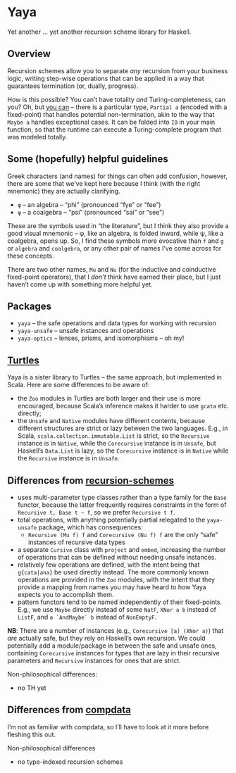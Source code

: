 # Yaya

Yet another … yet another recursion scheme library for Haskell.

## Overview

Recursion schemes allow you to separate _any_ recursion from your business logic, writing step-wise operations that can be applied in a way that guarantees termination (or, dually, progress).

How is this possible? You can’t have totality _and_ Turing-completeness, can you? Oh, but [you can](https://pdfs.semanticscholar.org/e291/5b546b9039a8cf8f28e0b814f6502630239f.pdf) – there is a particular type, `Partial a` (encoded with a fixed-point) that handles potential non-termination, akin to the way that `Maybe a` handles exceptional cases. It can be folded into `IO` in your main function, so that the runtime can execute a Turing-complete program that was modeled totally.

## Some (hopefully) helpful guidelines

Greek characters (and names) for things can often add confusion, however, there are some that we’ve kept here because I think (with the right mnemonic) they are actually clarifying.

- `φ` – an algebra – “phi” (pronounced “fye” or “fee”)
- `ψ` – a coalgebra – “psi” (pronounced “sai” or “see”)

These are the symbols used in “the literature”, but I think they also provide a good visual mnemonic – φ, like an algebra, is folded inward, while ψ, like a coalgebra, opens up. So, I find these symbols more evocative than `f` and `g` or `algebra` and `coalgebra`, or any other pair of names I’ve come across for these concepts.

There are two other names, `Mu` and `Nu` (for the inductive and coinductive fixed-point operators), that I _don’t_ think have earned their place, but I just haven’t come up with something more helpful yet.

## Packages

* `yaya` – the safe operations and data types for working with recursion
* `yaya-unsafe` – unsafe instances and operations
* `yaya-optics` – lenses, prisms, and isomorphisms – oh my!

## [Turtles](https://github.com/sellout/turtles)

Yaya is a sister library to Turtles – the same approach, but implemented in Scala. Here are some differences to be aware of:

* the `Zoo` modules in Turtles are both larger and their use is more encouraged, because Scala’s inference makes it harder to use `gcata` etc. directly;
* the `Unsafe` and `Native` modules have different contents, because different structures are strict or lazy between the two languages. E.g., in Scala, `scala.collection.immutable.List` is strict, so the `Recursive` instance is in `Native`, while the `Corecursive` instance is in `Unsafe`, but Haskell’s `Data.List` is lazy, so the `Corecursive` instance is in `Native` while the `Recursive` instance is in `Unsafe`.

## Differences from [recursion-schemes](https://github.com/ekmett/recursion-schemes)

* uses multi-parameter type classes rather than a type family for the `Base` functor, because the latter frequently requires constraints in the form of `Recursive t, Base t ~ f`, so we prefer `Recursive t f`.
* total operations, with anything potentially partial relegated to the `yaya-unsafe` package, which has consequences:
  * `Recursive (Mu f) f` and `Corecursive (Nu f) f` are the only “safe” instances of recursive data types
* a separate `Cursive` class with `project` and `embed`, increasing the number of operations that can be defined without needing unsafe instances.
* relatively few operations are defined, with the intent being that `g{cata|ana}` be used directly instead. The more commonly known operations are provided in the `Zoo` modules, with the intent that they provide a mapping from names you may have heard to how Yaya expects you to accomplish them.
* pattern functors tend to be named independently of their fixed-points. E.g., we use `Maybe` directly instead of some `NatF`, `XNor a b` instead of `ListF`, and ``a `AndMaybe` b`` instead of `NonEmptyF`.

**NB**: There are a number of instances (e.g., `Corecursive [a] (XNor a)`) that _are_ actually safe, but they rely on Haskell’s own recursion. We could potentially add a module/package in between the safe and unsafe ones, containing `Corecursive` instances for types that are lazy in their recursive parameters and `Recursive` instances for ones that are strict.

Non-philosophical differences:
* no TH yet

## Differences from [compdata](https://github.com/pa-ba/compdata)

I’m not as familiar with compdata, so I’ll have to look at it more before fleshing this out.

Non-philosophical differences
* no type-indexed recursion schemes
